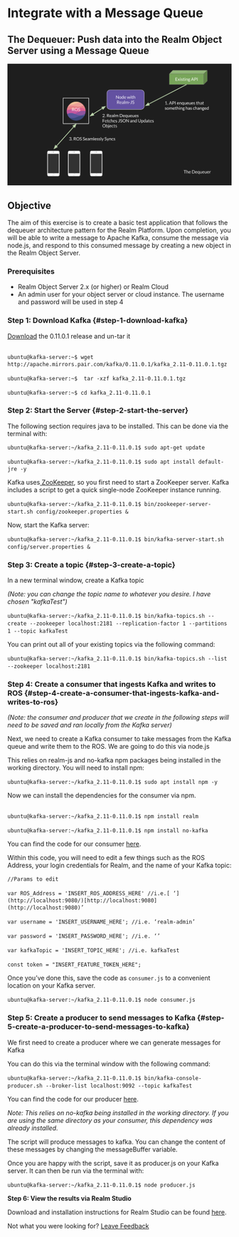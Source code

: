 # Integrate with a Message Queue

##  The Dequeuer: Push data into the Realm Object Server using a Message Queue 

![Example Architecture for Dequeueing Messages from a Message Queue ](../.gitbook/assets/dequeuer.png)

## Objective

The aim of this exercise is to create a basic test application that follows the dequeuer architecture pattern for the Realm Platform. Upon completion, you will be able to write a message to Apache Kafka, consume the message via node.js, and respond to this consumed message by creating a new object in the Realm Object Server.

### Prerequisites 

* Realm Object Server 2.x \(or higher\) or Realm Cloud
* An admin user for your object server or cloud instance. The username and password will be used in step 4

### **Step 1: Download Kafka** {#step-1-download-kafka}

[Download](https://www.apache.org/dyn/closer.cgi?path=/kafka/0.11.0.1/kafka_2.11-0.11.0.1.tgz) the 0.11.0.1 release and un-tar it

```text

ubuntu@kafka-server:~$ wget http://apache.mirrors.pair.com/kafka/0.11.0.1/kafka_2.11-0.11.0.1.tgz

ubuntu@kafka-server:~$  tar -xzf kafka_2.11-0.11.0.1.tgz

ubuntu@kafka-server:~$ cd kafka_2.11-0.11.0.1
```

### **Step 2: Start the Server** {#step-2-start-the-server}

The following section requires java to be installed. This can be done via the terminal with:

```text
ubuntu@kafka-server:~/kafka_2.11-0.11.0.1$ sudo apt-get update

ubuntu@kafka-server:~/kafka_2.11-0.11.0.1$ sudo apt install default-jre -y
```

Kafka uses[ ZooKeeper](https://zookeeper.apache.org/), so you first need to start a ZooKeeper server. Kafka includes a script to get a quick single-node ZooKeeper instance running.

`ubuntu@kafka-server:~/kafka_2.11-0.11.0.1$ bin/zookeeper-server-start.sh config/zookeeper.properties &`

Now, start the Kafka server:

`ubuntu@kafka-server:~/kafka_2.11-0.11.0.1$ bin/kafka-server-start.sh config/server.properties &`

### **Step 3: Create a topic** {#step-3-create-a-topic}

In a new terminal window, create a Kafka topic

_\(Note: you can change the topic name to whatever you desire. I have chosen "kafkaTest"\)_

`ubuntu@kafka-server:~/kafka_2.11-0.11.0.1$ bin/kafka-topics.sh --create --zookeeper localhost:2181 --replication-factor 1 --partitions 1 --topic kafkaTest`

You can print out all of your existing topics via the following command:

`ubuntu@kafka-server:~/kafka_2.11-0.11.0.1$ bin/kafka-topics.sh --list --zookeeper localhost:2181`

### **Step 4: Create a consumer that ingests Kafka and writes to ROS** {#step-4-create-a-consumer-that-ingests-kafka-and-writes-to-ros}

_\(Note: the consumer and producer that we create in the following steps will need to be saved and ran locally from the Kafka server\)_

Next, we need to create a Kafka consumer to take messages from the Kafka queue and write them to the ROS. We are going to do this via node.js

This relies on realm-js and no-kafka npm packages being installed in the working directory. You will need to install npm:

`ubuntu@kafka-server:~/kafka_2.11-0.11.0.1$ sudo apt install npm -y`

Now we can install the dependencies for the consumer via npm. 

```text

ubuntu@kafka-server:~/kafka_2.11-0.11.0.1$ npm install realm

ubuntu@kafka-server:~/kafka_2.11-0.11.0.1$ npm install no-kafka
```

You can find the code for our consumer [here](https://gist.github.com/mgeerling/69d7c661fdfb6ae2c2ab0c639a12dcd8).

Within this code, you will need to edit a few things such as the ROS Address, your login credentials for Realm, and the name of your Kafka topic:

```text
//Params to edit

var ROS_Address = 'INSERT_ROS_ADDRESS_HERE' //i.e.[ ‘](http://localhost:9080/)[http://localhost:9080](http://localhost:9080)’

var username = 'INSERT_USERNAME_HERE'; //i.e. ‘realm-admin’

var password = 'INSERT_PASSWORD_HERE'; //i.e. ‘’

var kafkaTopic = 'INSERT_TOPIC_HERE'; //i.e. kafkaTest

const token = "INSERT_FEATURE_TOKEN_HERE";
```

Once you’ve done this, save the code as `consumer.js` to a convenient location on your Kafka server.

`ubuntu@kafka-server:~/kafka_2.11-0.11.0.1$ node consumer.js`

### **Step 5: Create a producer to send messages to Kafka** {#step-5-create-a-producer-to-send-messages-to-kafka}

We first need to create a producer where we can generate messages for Kafka

You can do this via the terminal window with the following command:

`ubuntu@kafka-server:~/kafka_2.11-0.11.0.1$ bin/kafka-console-producer.sh --broker-list localhost:9092 --topic kafkaTest`

You can find the code for our producer [here](https://gist.github.com/mgeerling/86f76e2288147c5d31a92044331c21f8).

_Note: This relies on no-kafka being installed in the working directory. If you are using the same directory as your consumer, this dependency was already installed._

The script will produce messages to kafka. You can change the content of these messages by changing the messageBuffer variable.

Once you are happy with the script, save it as producer.js on your Kafka server. It can then be run via the terminal with:

`ubuntu@kafka-server:~/kafka_2.11-0.11.0.1$ node producer.js`

**Step 6: View the results via Realm Studio**

Download and installation instructions for Realm Studio can be found [here]().





Not what you were looking for? [Leave Feedback](https://www.getfeedback.com/r/uO1Zl0vE)

